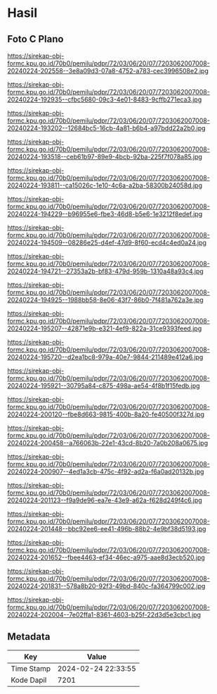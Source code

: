 # Hasil

## Foto C Plano

https://sirekap-obj-formc.kpu.go.id/70b0/pemilu/pdpr/72/03/06/20/07/7203062007008-20240224-202558--3e8a09d3-07a8-4752-a783-cec3996508e2.jpg

https://sirekap-obj-formc.kpu.go.id/70b0/pemilu/pdpr/72/03/06/20/07/7203062007008-20240224-192935--cfbc5680-09c3-4e01-8483-9cffb271eca3.jpg

https://sirekap-obj-formc.kpu.go.id/70b0/pemilu/pdpr/72/03/06/20/07/7203062007008-20240224-193202--12684bc5-16cb-4a81-b6b4-a97bdd22a2b0.jpg

https://sirekap-obj-formc.kpu.go.id/70b0/pemilu/pdpr/72/03/06/20/07/7203062007008-20240224-193518--ceb61b97-89e9-4bcb-92ba-225f7f078a85.jpg

https://sirekap-obj-formc.kpu.go.id/70b0/pemilu/pdpr/72/03/06/20/07/7203062007008-20240224-193811--ca15026c-1e10-4c6a-a2ba-58300b24058d.jpg

https://sirekap-obj-formc.kpu.go.id/70b0/pemilu/pdpr/72/03/06/20/07/7203062007008-20240224-194229--b96955e6-fbe3-46d8-b5e6-1e3212f8edef.jpg

https://sirekap-obj-formc.kpu.go.id/70b0/pemilu/pdpr/72/03/06/20/07/7203062007008-20240224-194509--08286e25-d4ef-47d9-8f60-ecd4c4ed0a24.jpg

https://sirekap-obj-formc.kpu.go.id/70b0/pemilu/pdpr/72/03/06/20/07/7203062007008-20240224-194721--27353a2b-bf83-479d-959b-1310a48a93c4.jpg

https://sirekap-obj-formc.kpu.go.id/70b0/pemilu/pdpr/72/03/06/20/07/7203062007008-20240224-194925--1988bb58-8e06-43f7-86b0-7f481a762a3e.jpg

https://sirekap-obj-formc.kpu.go.id/70b0/pemilu/pdpr/72/03/06/20/07/7203062007008-20240224-195207--42871e9b-e321-4ef9-822a-31ce9393feed.jpg

https://sirekap-obj-formc.kpu.go.id/70b0/pemilu/pdpr/72/03/06/20/07/7203062007008-20240224-195720--d2ea1bc8-979a-40e7-9844-211489e412a6.jpg

https://sirekap-obj-formc.kpu.go.id/70b0/pemilu/pdpr/72/03/06/20/07/7203062007008-20240224-195921--30795a84-c875-498a-ae54-4f8b1f15fedb.jpg

https://sirekap-obj-formc.kpu.go.id/70b0/pemilu/pdpr/72/03/06/20/07/7203062007008-20240224-200120--fbe8d663-9815-400b-8a20-fe40500f327d.jpg

https://sirekap-obj-formc.kpu.go.id/70b0/pemilu/pdpr/72/03/06/20/07/7203062007008-20240224-200458--a766063b-22e1-43cd-8b20-7a0b208a0675.jpg

https://sirekap-obj-formc.kpu.go.id/70b0/pemilu/pdpr/72/03/06/20/07/7203062007008-20240224-200907--4ed1a3cb-475c-4f92-ad2a-f6a0ad20132b.jpg

https://sirekap-obj-formc.kpu.go.id/70b0/pemilu/pdpr/72/03/06/20/07/7203062007008-20240224-201123--f9a9de96-ea7e-43e9-a62a-f628d249f4c6.jpg

https://sirekap-obj-formc.kpu.go.id/70b0/pemilu/pdpr/72/03/06/20/07/7203062007008-20240224-201448--bbc92ee6-ee41-496b-88b2-4e9bf38d5193.jpg

https://sirekap-obj-formc.kpu.go.id/70b0/pemilu/pdpr/72/03/06/20/07/7203062007008-20240224-201652--fbee4463-ef34-46ec-a975-aae8d3ecb520.jpg

https://sirekap-obj-formc.kpu.go.id/70b0/pemilu/pdpr/72/03/06/20/07/7203062007008-20240224-201831--578a8b20-92f3-49bd-840c-fa364799c002.jpg

https://sirekap-obj-formc.kpu.go.id/70b0/pemilu/pdpr/72/03/06/20/07/7203062007008-20240224-202004--7e02ffa1-8361-4603-b25f-22d3d5e3cbc1.jpg


## Metadata

| Key        | Value               |
| ---------- | ------------------- |
| Time Stamp | 2024-02-24 22:33:55 |
| Kode Dapil | 7201                |




